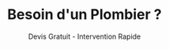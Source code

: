 ---
enable: true
title: "Besoin d'un Plombier ?"
subtitle: "Devis Gratuit - Intervention Rapide"
description: "Contactez votre expert plomberie pour tous vos travaux. Garantie décennale et devis gratuit."
image: "/images/cta-banner.svg"
button:
  enable: true
  label: "Demandez un Devis"
  link: "tel:0123456789"
button_solid:
  enable: true
  label: "Appeler Maintenant"
  link: "tel:0123456789"
button_outline:
  enable: true
  label: "Devis en Ligne"
  link: "/contact"
---
